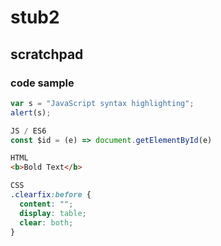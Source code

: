 # stub2
## scratchpad
### code sample
```javascript
var s = "JavaScript syntax highlighting";
alert(s);
```
```javascript
JS / ES6
const $id = (e) => document.getElementById(e)
```
```html
HTML
<b>Bold Text</b>
```
```css
CSS
.clearfix:before {
  content: "";
  display: table;
  clear: both;
}
```
